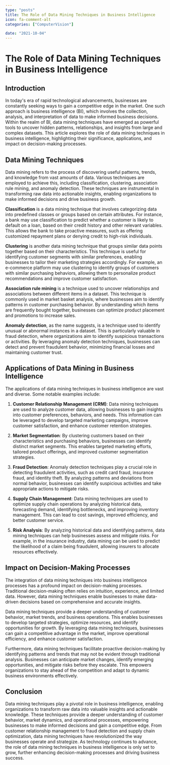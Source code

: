 ```yaml
---
type: "posts"
title: The Role of Data Mining Techniques in Business Intelligence
icon: fa-comment-alt
categories: ["ComputerVision"]

date: "2021-10-04"
---
```




# The Role of Data Mining Techniques in Business Intelligence

## Introduction

In today's era of rapid technological advancements, businesses are constantly seeking ways to gain a competitive edge in the market. One such approach is business intelligence (BI), which involves the collection, analysis, and interpretation of data to make informed business decisions. Within the realm of BI, data mining techniques have emerged as powerful tools to uncover hidden patterns, relationships, and insights from large and complex datasets. This article explores the role of data mining techniques in business intelligence, highlighting their significance, applications, and impact on decision-making processes.

## Data Mining Techniques

Data mining refers to the process of discovering useful patterns, trends, and knowledge from vast amounts of data. Various techniques are employed to achieve this, including classification, clustering, association rule mining, and anomaly detection. These techniques are instrumental in transforming raw data into actionable insights, enabling organizations to make informed decisions and drive business growth.

**Classification** is a data mining technique that involves categorizing data into predefined classes or groups based on certain attributes. For instance, a bank may use classification to predict whether a customer is likely to default on a loan, based on their credit history and other relevant variables. This allows the bank to take proactive measures, such as offering customized repayment plans or denying credit to high-risk individuals.

**Clustering** is another data mining technique that groups similar data points together based on their characteristics. This technique is useful for identifying customer segments with similar preferences, enabling businesses to tailor their marketing strategies accordingly. For example, an e-commerce platform may use clustering to identify groups of customers with similar purchasing behaviors, allowing them to personalize product recommendations and improve customer satisfaction.

**Association rule mining** is a technique used to uncover relationships and associations between different items in a dataset. This technique is commonly used in market basket analysis, where businesses aim to identify patterns in customer purchasing behavior. By understanding which items are frequently bought together, businesses can optimize product placement and promotions to increase sales.

**Anomaly detection**, as the name suggests, is a technique used to identify unusual or abnormal instances in a dataset. This is particularly valuable in fraud detection, where organizations aim to identify suspicious transactions or activities. By leveraging anomaly detection techniques, businesses can detect and prevent fraudulent behavior, minimizing financial losses and maintaining customer trust.

## Applications of Data Mining in Business Intelligence

The applications of data mining techniques in business intelligence are vast and diverse. Some notable examples include:

1. **Customer Relationship Management (CRM)**: Data mining techniques are used to analyze customer data, allowing businesses to gain insights into customer preferences, behaviors, and needs. This information can be leveraged to develop targeted marketing campaigns, improve customer satisfaction, and enhance customer retention strategies.

2. **Market Segmentation**: By clustering customers based on their characteristics and purchasing behaviors, businesses can identify distinct market segments. This enables targeted marketing efforts, tailored product offerings, and improved customer segmentation strategies.

3. **Fraud Detection**: Anomaly detection techniques play a crucial role in detecting fraudulent activities, such as credit card fraud, insurance fraud, and identity theft. By analyzing patterns and deviations from normal behavior, businesses can identify suspicious activities and take appropriate actions to mitigate risks.

4. **Supply Chain Management**: Data mining techniques are used to optimize supply chain operations by analyzing historical data, forecasting demand, identifying bottlenecks, and improving inventory management. This can lead to cost savings, improved efficiency, and better customer service.

5. **Risk Analysis**: By analyzing historical data and identifying patterns, data mining techniques can help businesses assess and mitigate risks. For example, in the insurance industry, data mining can be used to predict the likelihood of a claim being fraudulent, allowing insurers to allocate resources effectively.

## Impact on Decision-Making Processes

The integration of data mining techniques into business intelligence processes has a profound impact on decision-making processes. Traditional decision-making often relies on intuition, experience, and limited data. However, data mining techniques enable businesses to make data-driven decisions based on comprehensive and accurate insights.

Data mining techniques provide a deeper understanding of customer behavior, market trends, and business operations. This enables businesses to develop targeted strategies, optimize resources, and identify opportunities for growth. By leveraging data mining techniques, businesses can gain a competitive advantage in the market, improve operational efficiency, and enhance customer satisfaction.

Furthermore, data mining techniques facilitate proactive decision-making by identifying patterns and trends that may not be evident through traditional analysis. Businesses can anticipate market changes, identify emerging opportunities, and mitigate risks before they escalate. This empowers organizations to stay ahead of the competition and adapt to dynamic business environments effectively.

## Conclusion

Data mining techniques play a pivotal role in business intelligence, enabling organizations to transform raw data into valuable insights and actionable knowledge. These techniques provide a deeper understanding of customer behavior, market dynamics, and operational processes, empowering businesses to make informed decisions and gain a competitive edge. From customer relationship management to fraud detection and supply chain optimization, data mining techniques have revolutionized the way businesses operate and strategize. As technology continues to advance, the role of data mining techniques in business intelligence is only set to grow, further enhancing decision-making processes and driving business success.